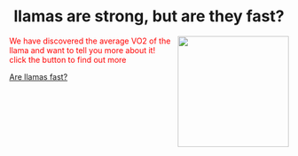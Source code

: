 <!DOCTYPE html>
<html>
<body>
  
<h1 div align="center"> llamas are strong, but are they fast? </h1>

  <img align="right" width="200" src="https://www.rd.com/wp-content/uploads/2018/02/25_Hilarious-Photos-that-Will-Get-You-Through-the-Week_280228817_Doty911.jpg" />


<p style="color:red;">We have discovered the average VO2 of the llama and want to tell you more about it! <br> click the button to find out more</p>

<a href="https://github.com/kennedyconnors/KNES381#readme">Are llamas fast?</a>
